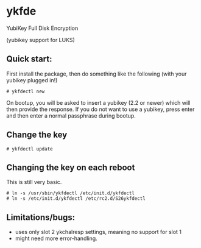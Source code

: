 ykfde
=====
YubiKey Full Disk Encryption

(yubikey support for LUKS)


Quick start:
------------

First install the package, then do something like the following (with your
yubikey plugged in!)

    # ykfdectl new

On bootup, you will be asked to insert a yubikey (2.2 or newer) which
will then provide the response.  If you do not want to use a yubikey,
press enter and then enter a normal passphrase during bootup.

Change the key
--------------

    # ykfdectl update

Changing the key on each reboot
-------------------------------

This is still very basic.

    # ln -s /usr/sbin/ykfdectl /etc/init.d/ykfdectl
    # ln -s /etc/init.d/ykfdectl /etc/rc2.d/S26ykfdectl


Limitations/bugs:
-----------------
* uses only slot 2 ykchalresp settings, meaning no support for slot 1
* might need more error-handling.
